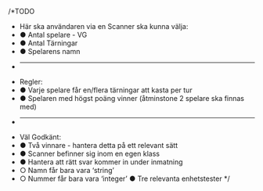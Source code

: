 /*TODO
*  Här ska användaren via en Scanner ska kunna välja:
* ● Antal spelare - VG
* ● Antal Tärningar
* ● Spelarens namn
*  -----------------------------------------------------------------
*  Regler:
* ● Varje spelare får en/flera tärningar att kasta per tur
* ● Spelaren med högst poäng vinner (åtminstone 2
spelare ska finnas med)
*  -----------------------------------------------------------------
*  Väl Godkänt:
* ● Två vinnare - hantera detta på ett relevant sätt
* ● Scanner befinner sig inom en egen klass
* ● Hantera att rätt svar kommer in under inmatning
* ○ Namn får bara vara ‘string’
* ○ Nummer får bara vara ‘integer’
● Tre relevanta enhetstester */
            